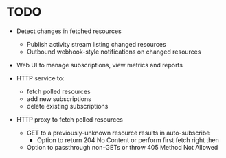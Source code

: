 TODO
====

* Detect changes in fetched resources
    * Publish activity stream listing changed resources
    * Outbound webhook-style notifications on changed resources

* Web UI to manage subscriptions, view metrics and reports

* HTTP service to:
    * fetch polled resources
    * add new subscriptions
    * delete existing subscriptions

* HTTP proxy to fetch polled resources
    * GET to a previously-unknown resource results in auto-subscribe
        * Option to return 204 No Content or perform first fetch right then
    * Option to passthrough non-GETs or throw 405 Method Not Allowed
